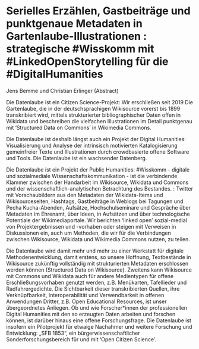 # Serielles Erzählen, Gastbeiträge und punktgenaue Metadaten in Gartenlaube-Illustrationen : strategische #Wisskomm mit #LinkedOpenStorytelling für die #DigitalHumanities

Jens Bemme und Christian Erlinger (Abstract)

Die Datenlaube ist ein Citizen Science-Projekt: Wir erschließen seit 2019 Die Gartenlaube, die in der deutschsprachigen Wikisource vorerst bis 1899 transkribiert wird, mittels strukturierter bibliographischer Daten offen in Wikidata und beschreiben die vielfachen  Illustrationen im Detail punktgenau mit ‘Structured Data on Commons’ in Wikimedia Commons. 

Die Datenlaube ist deshalb längst auch ein Projekt der Digital Humanities: Visualisierung und Analyse der intrinsisch motivierten Katalogisierung gemeinfreier Texte und Illustrationen durch crowdbasierte offene Software und Tools. Die Datenlaube ist ein wachsender Datenberg.

Die Datenlaube ist ein Projekt der Public Humanities: #Wisskomm - digitale und sozialmediale Wissenschaftskommunikation - ist die verbindende Klammer zwischen der Handarbeit im Wikisource, Wikidata und Commons und der wissenschaftlich-analytischen Betrachtung des Bestandes. : Twitter mit Vorschaubildern aus den Metadaten der Wikidata-Items und Wikisourceseiten, Hashtags, Gastbeiträge in Weblogs bei Tagungen und Pecha Kucha-Abenden, Aufsätze, Hochschulseminare und Gespräche über Metadaten im Ehrenamt, über Ideen, in Aufsätzen und über technologische Potentiale der Wikimediaportale. Wir berichten ‘linked open’ sozial-medial von Projektergebnissen und -vorhaben oder steigen mit Verweisen in Diskussionen ein, auch um Methoden, die wir für die Verbindungen zwischen Wikisource, Wikidata und Wikimedia Commons nutzen, zu teilen.

Die Datenlaube wird damit mehr und mehr zu einer Werkstatt für digitale Methodenentwicklung, damit erstens, so unsere Hoffnung, Textbestände in Wikisource zukünftig vollständig mit strukturierten Metadaten erschlossen werden können (Structured Data on Wikisource). Zweitens kann Wikisource mit Commons und Wikidata auch für andere Medientypen für offene Erschließungsvorhaben genutzt werden, z.B. Menükarten, Tafellieder und Radfahrergedichte. Die Sichtbarkeit dieser transkribierten Quellen, ihre Verknüpfbarkeit, Interoperabilität und Verwendbarkeit in offenen Anwendungen Dritter, z.B. Open Educational Resources, ist unser übergeordnetes Anliegen. Ob und wie Forscher*innen der professionellen Digital Humanities mit den so erzeugten Daten arbeiten und forschen können, ist darüber hinaus eine offene Forschungsfrage. Die Datenlaube ist insofern ein Pilotprojekt für etwaige Nachahmer und weitere Forschung und Entwicklung: „SFB 1853“, ein bürgerwissenschaftlicher Sonderforschungsbereich für und mit ‘Open Citizen Science’.
